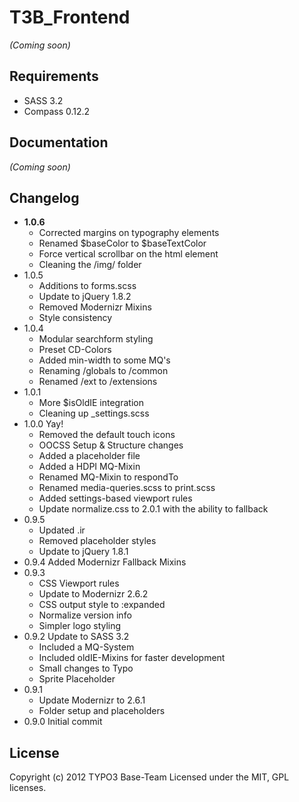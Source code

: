 # T3B_Frontend

_(Coming soon)_

Requirements
-------------------------
* SASS 3.2
* Compass 0.12.2

Documentation
-------------------------
_(Coming soon)_


Changelog
-------------------------
- **1.0.6**
    - Corrected margins on typography elements
    - Renamed $baseColor to $baseTextColor
    - Force vertical scrollbar on the html element
    - Cleaning the /img/ folder
- 1.0.5
    - Additions to forms.scss
    - Update to jQuery 1.8.2
    - Removed Modernizr Mixins
    - Style consistency
- 1.0.4
    - Modular searchform styling
    - Preset CD-Colors
    - Added min-width to some MQ's
    - Renaming /globals to /common
    - Renamed /ext to /extensions
- 1.0.1
    - More $isOldIE integration
    - Cleaning up _settings.scss
- 1.0.0 Yay!
    - Removed the default touch icons
    - OOCSS Setup & Structure changes
    - Added a placeholder file
    - Added a HDPI MQ-Mixin
    - Renamed MQ-Mixin to respondTo
    - Renamed media-queries.scss to print.scss
    - Added settings-based viewport rules
    - Update normalize.css to 2.0.1 with the ability to fallback
- 0.9.5
    - Updated .ir
    - Removed placeholder styles
    - Update to jQuery 1.8.1
- 0.9.4 Added Modernizr Fallback Mixins
- 0.9.3
    - CSS Viewport rules
    - Update to Modernizr 2.6.2
    - CSS output style to :expanded
    - Normalize version info
    - Simpler logo styling
- 0.9.2 Update to SASS 3.2
    - Included a MQ-System
    - Included oldIE-Mixins for faster development
    - Small changes to Typo
    - Sprite Placeholder
- 0.9.1 
    - Update Modernizr to 2.6.1
    - Folder setup and placeholders
- 0.9.0 Initial commit


License
-------------------------
Copyright (c) 2012 TYPO3 Base-Team 
Licensed under the MIT, GPL licenses.